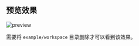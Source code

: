 ## 预览效果

![preview](https://img.alicdn.com/imgextra/i4/O1CN01oRaBjK281QbAA1qHI_!!6000000007872-2-tps-1477-902.png)

需要将 `example/workspace` 目录删除才可以看到该效果。
